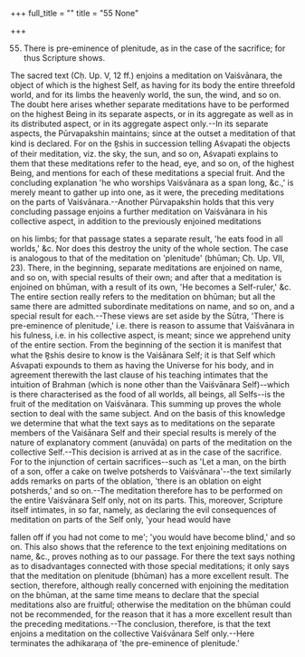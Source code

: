 +++
full_title = ""
title = "55 None"

+++


55. There is pre-eminence of plenitude, as in the case of the sacrifice; for thus Scripture shows.

The sacred text (Cḥ. Up. V, 12 ff.) enjoins a meditation on Vaiśvānara, the object of which is the highest Self, as having for its body the entire threefold world, and for its limbs the heavenly world, the sun, the wind, and so on. The doubt here arises whether separate meditations have to be performed on the highest Being in its separate aspects, or in its aggregate as well as in its distributed aspect, or in its aggregate aspect only.--In its separate aspects, the Pūrvapakshin maintains; since at the outset a meditation of that kind is declared. For on the R̥shis in succession telling Aśvapati the objects of their meditation, viz. the sky, the sun, and so on, Aśvapati explains to them that these meditations refer to the head, eye, and so on, of the highest Being, and mentions for each of these meditations a special fruit. And the concluding explanation 'he who worships Vaiśvānara as a span long, &c.,' is merely meant to gather up into one, as it were, the preceding meditations on the parts of Vaiśvānara.--Another Pūrvapakshin holds that this very concluding passage enjoins a further meditation on Vaiśvānara in his collective aspect, in addition to the previously enjoined meditations

on his limbs; for that passage states a separate result, 'he eats food in all worlds,' &c. Nor does this destroy the unity of the whole section. The case is analogous to that of the meditation on 'plenitude' (bhūman; Cḥ. Up. VII, 23). There, in the beginning, separate meditations are enjoined on name, and so on, with special results of their own; and after that a meditation is enjoined on bhūman, with a result of its own, 'He becomes a Self-ruler,' &c. The entire section really refers to the meditation on bhūman; but all the same there are admitted subordinate meditations on name, and so on, and a special result for each.--These views are set aside by the Sūtra, 'There is pre-eminence of plenitude,' i.e. there is reason to assume that Vaiśvānara in his fulness, i.e. in his collective aspect, is meant; since we apprehend unity of the entire section. From the beginning of the section it is manifest that what the R̥shis desire to know is the Vaiśānara Self; it is that Self which Aśvapati expounds to them as having the Universe for his body, and in agreement therewith the last clause of his teaching intimates that the intuition of Brahman (which is none other than the Vaiśvānara Self)--which is there characterised as the food of all worlds, all beings, all Selfs--is the fruit of the meditation on Vaiśvānara. This summing up proves the whole section to deal with the same subject. And on the basis of this knowledge we determine that what the text says as to meditations on the separate members of the Vaiśānara Self and their special results is merely of the nature of explanatory comment (anuvāda) on parts of the meditation on the collective Self.--This decision is arrived at as in the case of the sacrifice. For to the injunction of certain sacrifices--such as 'Let a man, on the birth of a son, offer a cake on twelve potsherds to Vaiśvānara'--the text similarly adds remarks on parts of the oblation, 'there is an oblation on eight potsherds,' and so on.--The meditation therefore has to be performed on the entire Vaiśvānara Self only, not on its parts. This, moreover, Scripture itself intimates, in so far, namely, as declaring the evil consequences of meditation on parts of the Self only, 'your head would have

fallen off if you had not come to me'; 'you would have become blind,' and so on. This also shows that the reference to the text enjoining meditations on name, &c., proves nothing as to our passage. For there the text says nothing as to disadvantages connected with those special meditations; it only says that the meditation on plenitude (bhūman) has a more excellent result. The section, therefore, although really concerned with enjoining the meditation on the bhūman, at the same time means to declare that the special meditations also are fruitful; otherwise the meditation on the bhūman could not be recommended, for the reason that it has a more excellent result than the preceding meditations.--The conclusion, therefore, is that the text enjoins a meditation on the collective Vaiśvānara Self only.--Here terminates the adhikaraṇa of 'the pre-eminence of plenitude.'

